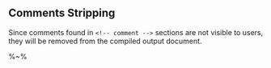 ## **Comments Stripping**

Since comments found in `<!-- comment -->` sections are not visible to users, they will be removed from the compiled output document.

%~%
